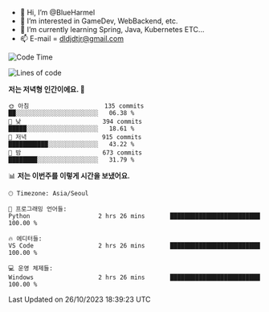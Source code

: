 - 👋 Hi, I’m @BlueHarmel
- 👀 I’m interested in GameDev, WebBackend, etc.
- 🌱 I’m currently learning Spring, Java, Kubernetes ETC...
- 📫 E-mail = dldjdtjr@gmail.com
  <!--START_SECTION:waka-->
![Code Time](http://img.shields.io/badge/Code%20Time-307%20hrs%2054%20mins-blue)

![Lines of code](https://img.shields.io/badge/%EC%A0%80%EB%8A%94%20%EC%97%AC%ED%83%9C%EA%B9%8C%EC%A7%80%20-39.8%20million%20%EC%A4%84%EC%9D%98%20%EC%BD%94%EB%93%9C%EB%A5%BC%20%EC%9E%91%EC%84%B1%ED%96%88%EC%96%B4%EC%9A%94.-blue)

**저는 저녁형 인간이에요. 🦉** 

```text
🌞 아침                     135 commits         ██░░░░░░░░░░░░░░░░░░░░░░░   06.38 % 
🌆 낮　                     394 commits         █████░░░░░░░░░░░░░░░░░░░░   18.61 % 
🌃 저녁                     915 commits         ███████████░░░░░░░░░░░░░░   43.22 % 
🌙 밤　                     673 commits         ████████░░░░░░░░░░░░░░░░░   31.79 % 
```


📊 **저는 이번주를 이렇게 시간을 보냈어요.** 

```text
🕑︎ Timezone: Asia/Seoul

💬 프로그래밍 언어들: 
Python                   2 hrs 26 mins       █████████████████████████   100.00 % 

🔥 에디터들: 
VS Code                  2 hrs 26 mins       █████████████████████████   100.00 % 

💻 운영 체제들: 
Windows                  2 hrs 26 mins       █████████████████████████   100.00 % 
```


 Last Updated on 26/10/2023 18:39:23 UTC
<!--END_SECTION:waka-->
<!---
BlueHarmel/BlueHarmel is a ✨ special ✨ repository because its `README.md` (this file) appears on your GitHub profile.
You can click the Preview link to take a look at your changes.
--->


